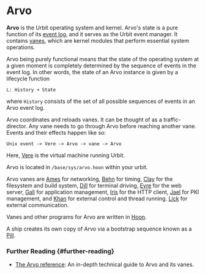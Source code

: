 # Arvo

**Arvo** is the Urbit operating system and kernel. Arvo's state is a pure function of its [event log](eventlog.md), and it serves as the Urbit event manager. It contains [vanes](vane.md), which are kernel modules that perform essential system operations.

Arvo being purely functional means that the state of the operating system at a given moment is completely determined by the sequence of events in the event log. In other words, the state of an Arvo instance is given by a lifecycle function

```
L: History ➜ State
```

where `History` consists of the set of all possible sequences of events in an Arvo event log.

Arvo coordinates and reloads vanes. It can be thought of as a traffic-director. Any vane needs to go through Arvo before reaching another vane. Events and their effects happen like so:

```
Unix event -> Vere -> Arvo -> vane -> Arvo
```

Here, [Vere](vere.md) is the virtual machine running Urbit.

Arvo is located in `/base/sys/arvo.hoon` within your urbit.

Arvo vanes are [Ames](ames.md) for networking, [Behn](behn.md) for timing, [Clay](clay.md) for the filesystem and build system, [Dill](dill.md) for terminal driving, [Eyre](eyre.md) for the web server, [Gall](gall.md) for application management, [Iris](iris.md) for the HTTP client, [Jael](jael.md) for PKI management, and [Khan](khan.md) for external control and thread running. [Lick](lick.md) for external communication.

Vanes and other programs for Arvo are written in [Hoon](hoon.md).

A ship creates its own copy of Arvo via a bootstrap sequence known as a [Pill](pill.md).

### Further Reading {#further-reading}

- [The Arvo reference](../urbit-os/kernel): An in-depth technical guide to Arvo and its vanes.
